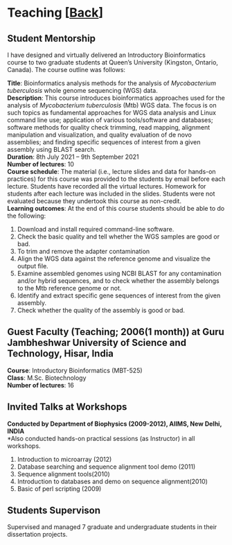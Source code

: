 # Teaching [[Back](../index.md)]

## Student Mentorship 
I have designed and virtually delivered an Introductory Bioinformatics course to two graduate students at Queen’s University (Kingston, Ontario, Canada). The course outline was follows:<br/>

**Title**: Bioinformatics analysis methods for the analysis of *Mycobacterium tuberculosis* whole genome sequencing (WGS) data.<br/>
**Description**: This course introduces bioinformatics approaches used for the analysis of *Mycobacterium tuberculosis* (Mtb) WGS data. The focus is on such topics as fundamental approaches for WGS data analysis and Linux command line use; application of various tools/software and databases; software methods for quality check trimming, read mapping, alignment manipulation and visualization, and quality evaluation of de novo assemblies; and finding specific sequences of interest from a given assembly using BLAST search.<br/>
**Duration**: 8th July 2021 – 9th September 2021<br/>
**Number of lectures**: 10 <br/>
**Course schedule**: The material (i.e., lecture slides and data for hands-on practices) for this course was provided to the students by email before each lecture. Students have recorded all the virtual lectures. Homework for students after each lecture was included in the slides. Students were not evaluated because they undertook this course as non-credit.<br/>
**Learning outcomes**: At the end of this course students should be able to do the following:<br/>
1. Download and install required command-line software.
2. Check the basic quality and tell whether the WGS samples are good or bad.
3. To trim and remove the adapter contamination
4. Align the WGS data against the reference genome and visualize the output file.
5. Examine assembled genomes using NCBI BLAST for any contamination and/or hybrid sequences, and to check whether the assembly belongs to the Mtb reference genome or not.
6. Identify and extract specific gene sequences of interest from the given assembly.
7. Check whether the quality of the assembly is good or bad.

## Guest Faculty (Teaching; 2006(1 month)) at Guru Jambheshwar University of Science and Technology, Hisar, India

 **Course**: Introductory Bioinformatics (MBT-525)<br/>
 **Class**:  M.Sc. Biotechnology <br/>
 **Number of lectures**: 16 <br/>

## Invited Talks at Workshops 

**Conducted by Department of Biophysics (2009-2012), AIIMS, New Delhi, INDIA**<br/>
*Also conducted hands-on practical sessions (as Instructor) in all workshops.

1. Introduction to microarray	(2012)
2. Database searching and sequence alignment tool demo	(2011)				
3. Sequence alignment tools(2010)								
4. Introduction to databases and demo on sequence alignment(2010)	
5. Basic of perl scripting	(2009)				

## Students Supervison

Supervised and managed 7 graduate and undergraduate students in their dissertation projects. 

